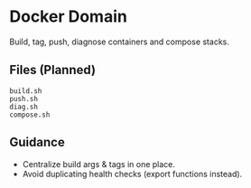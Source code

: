 # Docker Domain

Build, tag, push, diagnose containers and compose stacks.

## Files (Planned)

```text
build.sh
push.sh
diag.sh
compose.sh
```

## Guidance

- Centralize build args & tags in one place.
- Avoid duplicating health checks (export functions instead).
